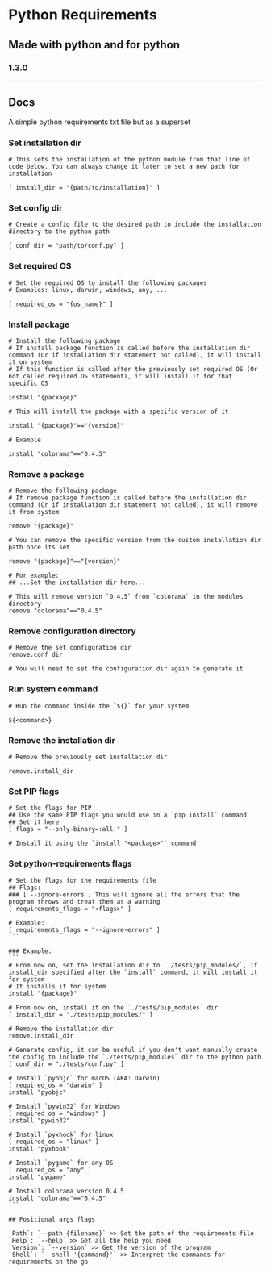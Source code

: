 # Python Requirements
## Made with python and for python
### 1.3.0

---

## Docs

A simple python requirements txt file but as a superset

### Set installation dir

```
# This sets the installation of the python module from that line of code below. You can always change it later to set a new path for installation

[ install_dir = "{path/to/installation}" ]
```

### Set config dir

```
# Create a config file to the desired path to include the installation directory to the python path

[ conf_dir = "path/to/conf.py" ]
```

### Set required OS

```
# Set the required OS to install the following packages
# Examples: linux, darwin, windows, any, ...

[ required_os = "{os_name}" ]
```

### Install package

```
# Install the following package
# If install package function is called before the installation dir command (Or if installation dir statement not called), it will install it on system
# If this function is called after the previously set required OS (Or not called required OS statement), it will install it for that specific OS

install "{package}"
```

```
# This will install the package with a specific version of it

install "{package}"=="{version}"

# Example

install "colorama"=="0.4.5"
```

### Remove a package

```
# Remove the following package
# If remove package function is called before the installation dir command (Or if installation dir statement not called), it will remove it from system

remove "{package}"
```

```
# You can remove the specific version from the custom installation dir path once its set

remove "{package}"=="{version}"

# For example:
## ...Set the installation dir here...

# This will remove version `0.4.5` from `colorama` in the modules directory
remove "colorama"=="0.4.5"
```

### Remove configuration directory
```
# Remove the set configuration dir
remove.conf_dir

# You will need to set the configuration dir again to generate it
```

### Run system command

```
# Run the command inside the `${}` for your system

${<command>}
```

### Remove the installation dir

```
# Remove the previously set installation dir

remove.install_dir
```

### Set PIP flags
```
# Set the flags for PIP
## Use the same PIP flags you would use in a `pip install` command
## Set it here
[ flags = "--only-binary=:all:" ]

# Install it using the `install "<package>"` command
```

### Set python-requirements flags

````
# Set the flags for the requirements file
## Flags:
### [ --ignore-errors ] This will ignore all the errors that the program throws and treat them as a warning
[ requirements_flags = "<flags>" ]

# Example:
[ requirements_flags = "--ignore-errors" ]
```

### Example:
```
# From now on, set the installation dir to `./tests/pip_modules/`, if install_dir specified after the `install` command, it will install it for system
# It installs it for system
install "{package}"

# From now on, install it on the `./tests/pip_modules` dir
[ install_dir = "./tests/pip_modules/" ]

# Remove the installation dir
remove.install_dir

# Generate config, it can be useful if you don't want manually create the config to include the `./tests/pip_modules` dir to the python path
[ conf_dir = "./tests/conf.py" ]

# Install `pyobjc` for macOS (AKA: Darwin)
[ required_os = "darwin" ]
install "pyobjc"

# Install `pywin32` for Windows
[ required_os = "windows" ]
install "pywin32"

# Install `pyxhook` for linux
[ required_os = "linux" ]
install "pyxhook"

# Install `pygame` for any OS
[ required_os = "any" ]
install "pygame"

# Install colorama version 0.4.5
install "colorama"=="0.4.5"
```

## Positional args flags

`Path`: `--path {filename}` >> Set the path of the requirements file
`Help`: `--help` >> Get all the help you need
`Version`: `--version` >> Get the version of the program
`Shell`: `--shell '{command}'` >> Interpret the commands for requirements on the go

